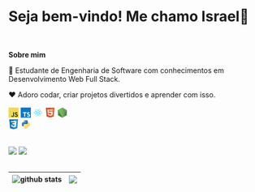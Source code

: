 # <h1>Seja bem-vindo! Me chamo Israel👋</h1> 
<br>

**Sobre mim**

💼 Estudante de Engenharia de Software com conhecimentos em Desenvolvimento Web Full Stack.

❤️ Adoro codar, criar projetos divertidos e aprender com isso.
<br>
<br>
<code><img height="20" alt="javascript" src="https://raw.githubusercontent.com/github/explore/80688e429a7d4ef2fca1e82350fe8e3517d3494d/topics/javascript/javascript.png"></code>
<code><img height="20" alt="typescript" src="https://raw.githubusercontent.com/github/explore/80688e429a7d4ef2fca1e82350fe8e3517d3494d/topics/typescript/typescript.png"></code>
<code><img height="20" alt="react" src="https://raw.githubusercontent.com/github/explore/80688e429a7d4ef2fca1e82350fe8e3517d3494d/topics/react/react.png"></code>
 <code><img alt="HTML" height="20" src="https://raw.githubusercontent.com/devicons/devicon/master/icons/html5/html5-original.svg"></code>
<code><img height="20" alt="nodejs" src="https://raw.githubusercontent.com/github/explore/80688e429a7d4ef2fca1e82350fe8e3517d3494d/topics/nodejs/nodejs.png"></code>    
<code><img alt="CSS" height="20" src="https://raw.githubusercontent.com/devicons/devicon/master/icons/css3/css3-original.svg"></code>
 <code><img alt="Python" height="20" src="https://raw.githubusercontent.com/devicons/devicon/master/icons/python/python-original.svg"></code>


<br>
<div> 
  <a href = "mailto:israellbbt@gmail.com"><img src="https://img.shields.io/badge/-Gmail-%23333?style=for-the-badge&logo=gmail&logoColor=white" target="_blank"></a>
  <a href="https://www.linkedin.com/in/israells/" target="_blank"><img src="https://img.shields.io/badge/-LinkedIn-%230077B5?style=for-the-badge&logo=linkedin&logoColor=white" target="_blank"></a> 
  
</div>
<br>

<img align="center" src="https://github-readme-stats.vercel.app/api?username=IsraelLopesS&show_icons=true&theme=buefy&hide_border=true" alt="github stats" /></a> | <a href="https://github.com/IsraelLopesS/github-readme-stats"><img align="center" src="https://github-readme-stats.vercel.app/api/top-langs/?username=IsraelLopesS&layout=compact&theme=buefy&hide_border=true" /></a> |
| ------------- | ------------- |

